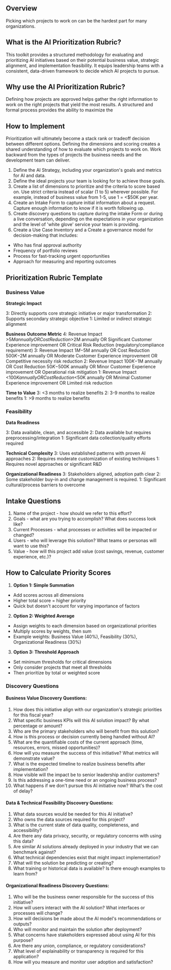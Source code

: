 
## Overview
Picking which projects to work on can be the hardest part for many organizations. 

## What is the AI Prioritization Rubric?
This toolkit provides a structured methodology for evaluating and prioritizing AI initiatives based on their potential business value, strategic alignment, and implementation feasibility. It equips leadership teams with a consistent, data-driven framework to decide which AI projects to pursue. 

## Why use the AI Prioritization Rubric?
Defining how projects are approved helps gather the right information to work on the right projects that yield the most results. A structured and formal process provides the ability to maximize the  

## How to Implement 
Prioritization will ultimately become a stack rank or tradeoff decision between different options. Defining the dimensions and scoring creates a shared understanding of how to evaluate which projects to work on. Work backward from the types of projects the business needs and the development team can deliver. 

1. Define the AI Strategy, including your organization's goals and metrics for AI and data. 
2. Define the ideal projects your team is looking for to achieve those goals. 
3. Create a list of dimensions to prioritize and the criteria to score based on. Use strict criteria instead of scalar (1 to 5) wherever possible. For example, instead of business value from 1-5, use 1 = <$50K per year. 
4. Create an Intake Form to capture initial information about a request. Capture enough information to know if it is worth following up. 
5. Create discovery questions to capture during the intake Form or during a live conversation, depending on the expectations in your organization and the level of 'white glove' service your team is providing. 
6. Create a Use Case Inventory and a Create a governance model for decision-making that includes:
- Who has final approval authority
- Frequency of portfolio reviews
- Process for fast-tracking urgent opportunities
- Approach for measuring and reporting outcomes


## Prioritization Rubric Template

### Business Value
**Strategic Impact**

3: Directly supports core strategic initiative or major transformation
2: Supports secondary strategic objective
1: Limited or indirect strategic alignment

**Business Outcome Metric**
4: Revenue Impact >$5M annually OR Cost Reduction >$2M annually OR Significant Customer Experience improvement OR Critical Risk Reduction (regulatory/compliance requirement)
3: Revenue Impact $1M-$5M annually OR Cost Reduction $500K-$2M annually OR Moderate Customer Experience improvement OR Competitive necessity risk reduction
2: Revenue Impact $100K-$1M annually OR Cost Reduction $50K-$500K annually OR Minor Customer Experience improvement OR Operational risk mitigation
1: Revenue Impact <$100K annually OR Cost Reduction <$50K annually OR Minimal Customer Experience improvement OR Limited risk reduction

**Time to Value**
3: <3 months to realize benefits
2: 3-9 months to realize benefits
1: >9 months to realize benefits

### Feasibility

**Data Readiness**

3: Data available, clean, and accessible
2: Data available but requires preprocessing/integration
1: Significant data collection/quality efforts required

**Technical Complexity**
3: Uses established patterns with proven AI approaches
2: Requires moderate customization of existing techniques
1: Requires novel approaches or significant R&D


**Organizational Readiness**
3: Stakeholders aligned, adoption path clear
2: Some stakeholder buy-in and change management is required.
1: Significant cultural/process barriers to overcome

## Intake Questions  

1. Name of the project - how should we refer to this effort? 
1. Goals - what are you trying to accomplish? What does success look like?  
1. Current Processes - what processes or activities will be impacted or changed? 
1. Users - who will leverage this solution? What teams or personas will want to use this?  
1. Value - how will this project add value (cost savings, revenue, customer experience, etc.)?


## How to Calculate Priority Scores

1. **Option 1: Simple Summation**
  * Add scores across all dimensions
  * Higher total score = higher priority
  * Quick but doesn't account for varying importance of factors

2. **Option 2: Weighted Average**
  * Assign weights to each dimension based on organizational priorities
  * Multiply scores by weights, then sum
  * Example weights: Business Value (40%), Feasibility (30%), Organizational Readiness (30%)

3. **Option 3: Threshold Approach**
  * Set minimum thresholds for critical dimensions
  * Only consider projects that meet all thresholds
  * Then prioritize by total or weighted score

### Discovery Questions 

#### **Business Value Discovery Questions:**
1. How does this initiative align with our organization's strategic priorities for this fiscal year?
1. What specific business KPIs will this AI solution impact? By what percentage or amount?
1. Who are the primary stakeholders who will benefit from this solution?
1. How is this process or decision currently being handled without AI?
1. What are the quantifiable costs of the current approach (time, resources, errors, missed opportunities)?
1. How will you measure the success of this initiative? What metrics will demonstrate value?
1. What is the expected timeline to realize business benefits after implementation?
1. How visible will the impact be to senior leadership and/or customers?
1. Is this addressing a one-time need or an ongoing business process?
1. What happens if we don't pursue this AI initiative now? What's the cost of delay?

#### **Data & Technical Feasibility Discovery Questions:**
1. What data sources would be needed for this AI initiative?
1. Who owns the data sources required for this project?
1. What is the current state of data quality, completeness, and accessibility?
1. Are there any data privacy, security, or regulatory concerns with using this data?
1. Are similar AI solutions already deployed in your industry that we can benchmark against?
1. What technical dependencies exist that might impact implementation?
1. What will the solution be predicting or creating? 
1. What training or historical data is available? Is there enough examples to learn from?

#### **Organizational Readiness Discovery Questions:**
1. Who will be the business owner responsible for the success of this initiative?
1. How will users interact with the AI solution? What interfaces or processes will change?
1. How will decisions be made about the AI model's recommendations or outputs?
1. Who will monitor and maintain the solution after deployment?
1. What concerns have stakeholders expressed about using AI for this purpose?
1. Are there any union, compliance, or regulatory considerations?
1. What level of explainability or transparency is required for this application?
1. How will you measure and monitor user adoption and satisfaction?